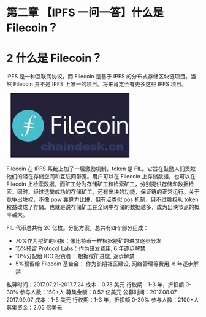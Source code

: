 # 第二章 【IPFS 一问一答】什么是 Filecoin？

# 2 什么是 Filecoin？

IPFS 是一种互联网协议，而 Filecoin 是基于 IPFS 的分布式存储区块链项目。当然 Filecoin 并不是 IPFS 上唯一的项目。将来肯定会有更多这些 IPFS 项目。

![](img/bc57719547fb4b0b999d7327b23d638d.jpg)

Filecoin 在 IPFS 系统上加了一层激励机制，token 是 FIL。它旨在鼓励人们贡献他们的潜在存储空间和互联网带宽。用户可以在 Filecoin 上存储数据，也可以在 Filecoin 上检索数据。而矿工分为存储矿工和检索矿工，分别提供存储和数据检索。同时，经过选举成功的存储矿工，还有出块的功能，保证链的正常运行。关于竞争出块权，不像 pow 靠算力比拼，但有点类似 pos 机制，只不过股权从 token 权益改成了存储。也就是说存储矿工在全网中存储的数据越多，成为出块节点的概率越大。

FIL 代币总共有 20 亿枚。分配方案，总共有四个部分组成：

*   70%作为挖矿的回报：像比特币一样根据挖矿的进度逐步分发
*   15%预留 Protocol Labs：作为研发费用, 6 年逐步解禁
*   10%分配给 ICO 投资者： 根据挖矿进度, 逐步解禁
*   5%预留给 Filecoin 基金会： 作为长期社区建设, 网络管理等费用, 6 年逐步解禁

私募时间：2017.07.21-2017.7.24 成本：0.75 美元 行权期：1-3 年，折扣额 0-30% 参与人数：150+人 募集金额：0.52 亿美元 公募时间：2017.08.07-2017.09.07 成本：1-5 美元 行权期：1-3 年，折扣额 0-30% 参与人数：2100+人 募集资金：2.05 亿美元